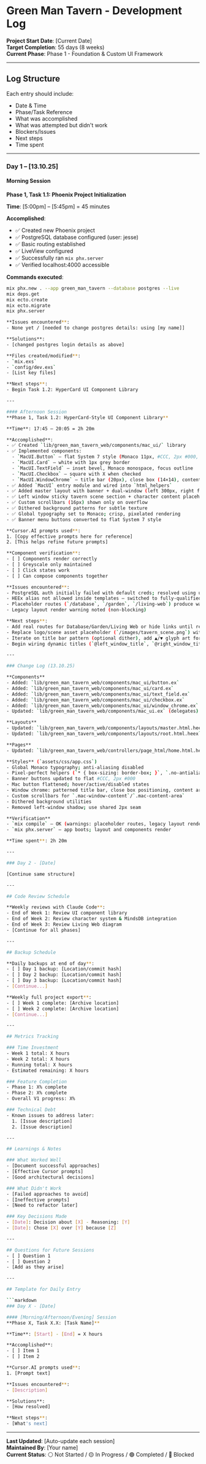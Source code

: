 # Green Man Tavern - Development Log

**Project Start Date**: [Current Date]  
**Target Completion**: 55 days (8 weeks)  
**Current Phase**: Phase 1 - Foundation & Custom UI Framework

---

## Log Structure
Each entry should include:
- Date & Time
- Phase/Task Reference
- What was accomplished
- What was attempted but didn't work
- Blockers/Issues
- Next steps
- Time spent

---

### Day 1 – [13.10.25]

#### Morning Session
**Phase 1, Task 1.1: Phoenix Project Initialization**

**Time**: [5:00pm] – [5:45pm] = 45 minutes

**Accomplished**:
- ✅ Created new Phoenix project
- ✅ PostgreSQL database configured (user: jesse)
- ✅ Basic routing established
- ✅ LiveView configured
- ✅ Successfully ran `mix phx.server`
- ✅ Verified localhost:4000 accessible

**Commands executed**:
```bash
mix phx.new . --app green_man_tavern --database postgres --live
mix deps.get
mix ecto.create
mix ecto.migrate
mix phx.server

**Issues encountered**:
- None yet / [needed to change postgres details: using [my name]]

**Solutions**:
- [changed postgres login details as above]

**Files created/modified**:
- `mix.exs`
- `config/dev.exs`
- [List key files]

**Next steps**:
- Begin Task 1.2: HyperCard UI Component Library

---

#### Afternoon Session
**Phase 1, Task 1.2: HyperCard-Style UI Component Library**

**Time**: 17:45 – 20:05 = 2h 20m

**Accomplished**:
- ✅ Created `lib/green_man_tavern_web/components/mac_ui/` library
- ✅ Implemented components:
  - `MacUI.Button` – flat System 7 style (Monaco 11px, #CCC, 2px #000, hover/active/disabled)
  - `MacUI.Card` – white with 1px grey border
  - `MacUI.TextField` – inset bevel, Monaco monospace, focus outline
  - `MacUI.Checkbox` – square with X when checked
  - `MacUI.WindowChrome` – title bar (20px), close box (14×14), content area
- ✅ Added `MacUI` entry module and wired into `html_helpers`
- ✅ Added master layout with banner + dual-window (left 300px, right flexible)
- ✅ Left window sticky tavern scene section + character content placeholder
- ✅ Custom scrollbars (16px) shown only on overflow
- ✅ Dithered background patterns for subtle texture
- ✅ Global typography set to Monaco; crisp, pixelated rendering
- ✅ Banner menu buttons converted to flat System 7 style

**Cursor.AI prompts used**:
1. [Copy effective prompts here for reference]
2. [This helps refine future prompts]

**Component verification**:
- [ ] Components render correctly
- [ ] Greyscale only maintained
- [ ] Click states work
- [ ] Can compose components together

**Issues encountered**:
- PostgreSQL auth initially failed with default creds; resolved using user `jesse`
- HEEx alias not allowed inside templates – switched to fully-qualified component names
- Placeholder routes (`/database`, `/garden`, `/living-web`) produce warnings (expected)
- Legacy layout render warning noted (non-blocking)

**Next steps**:
- Add real routes for Database/Garden/Living Web or hide links until ready
- Replace logo/scene asset placeholder (`/images/tavern_scene.png`) with final art
- Iterate on title bar pattern (optional dither), add ▲/▼ glyph art for scrollbar buttons
- Begin wiring dynamic titles (`@left_window_title`, `@right_window_title`) from LiveViews

---

### Change Log (13.10.25)

**Components**
- Added: `lib/green_man_tavern_web/components/mac_ui/button.ex`
- Added: `lib/green_man_tavern_web/components/mac_ui/card.ex`
- Added: `lib/green_man_tavern_web/components/mac_ui/text_field.ex`
- Added: `lib/green_man_tavern_web/components/mac_ui/checkbox.ex`
- Added: `lib/green_man_tavern_web/components/mac_ui/window_chrome.ex`
- Updated: `lib/green_man_tavern_web/components/mac_ui.ex` (delegates)

**Layouts**
- Updated: `lib/green_man_tavern_web/components/layouts/master.html.heex` – banner + dual-window using `<MacUI.window_chrome>`; sticky tavern scene
- Updated: `lib/green_man_tavern_web/components/layouts/root.html.heex` to render master layout

**Pages**
- Updated: `lib/green_man_tavern_web/controllers/page_html/home.html.heex` – demo with MacUI components

**Styles** (`assets/css/app.css`)
- Global Monaco typography; anti-aliasing disabled
- Pixel-perfect helpers (`* { box-sizing: border-box; }`, `.no-antialias`, `.sharp-border`)
- Banner buttons updated to flat #CCC, 2px #000
- Mac button flattened; hover/active/disabled states
- Window chrome: patterned title bar, close box positioning, content area
- Custom scrollbars for `.mac-window-content`/`.mac-content-area`
- Dithered background utilities
- Removed left-window shadow; use shared 2px seam

**Verification**
- `mix compile` – OK (warnings: placeholder routes, legacy layout render)
- `mix phx.server` – app boots; layout and components render

**Time spent**: 2h 20m

---

### Day 2 - [Date]

[Continue same structure]

---

## Code Review Schedule

**Weekly reviews with Claude Code**:
- End of Week 1: Review UI component library
- End of Week 2: Review character system & MindsDB integration
- End of Week 3: Review Living Web diagram
- [Continue for all phases]

---

## Backup Schedule

**Daily backups at end of day**:
- [ ] Day 1 backup: [Location/commit hash]
- [ ] Day 2 backup: [Location/commit hash]
- [ ] Day 3 backup: [Location/commit hash]
- [Continue...]

**Weekly full project export**:
- [ ] Week 1 complete: [Archive location]
- [ ] Week 2 complete: [Archive location]
- [Continue...]

---

## Metrics Tracking

### Time Investment
- Week 1 total: X hours
- Week 2 total: X hours
- Running total: X hours
- Estimated remaining: X hours

### Feature Completion
- Phase 1: X% complete
- Phase 2: X% complete
- Overall V1 progress: X%

### Technical Debt
- Known issues to address later:
  1. [Issue description]
  2. [Issue description]

---

## Learnings & Notes

### What Worked Well
- [Document successful approaches]
- [Effective Cursor prompts]
- [Good architectural decisions]

### What Didn't Work
- [Failed approaches to avoid]
- [Ineffective prompts]
- [Need to refactor later]

### Key Decisions Made
- [Date]: Decision about [X] - Reasoning: [Y]
- [Date]: Chose [X] over [Y] because [Z]

---

## Questions for Future Sessions
- [ ] Question 1
- [ ] Question 2
- [Add as they arise]

---

## Template for Daily Entry

```markdown
### Day X - [Date]

#### [Morning/Afternoon/Evening] Session
**Phase X, Task X.X: [Task Name]**

**Time**: [Start] - [End] = X hours

**Accomplished**:
- [ ] Item 1
- [ ] Item 2

**Cursor.AI prompts used**:
1. [Prompt text]

**Issues encountered**:
- [Description]

**Solutions**:
- [How resolved]

**Next steps**:
- [What's next]
```

---

**Last Updated**: [Auto-update each session]  
**Maintained By**: [Your name]  
**Current Status**: ⚪ Not Started / 🟡 In Progress / 🟢 Completed / 🔴 Blocked
